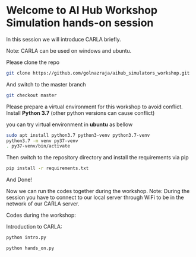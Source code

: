 
# Welcome to AI Hub Workshop Simulation hands-on session

In this session we will introduce CARLA briefly.

Note: CARLA can be used on windows and ubuntu. 

Please clone the repo

```bash
git clone https://github.com/golnazraja/aihub_simulators_workshop.git
```

And switch to the master branch

```bash
git checkout master
```
Please prepare a virtual environment for this workshop to avoid conflict.
Install **Python 3.7** (other python versions can cause conflict) 

you can try virtual environment in **ubuntu** as bellow

```bash
sudo apt install python3.7 python3-venv python3.7-venv
python3.7 -m venv py37-venv
. py37-venv/bin/activate
```
Then switch to the repository directory and install the requirements via pip

```bash
pip install -r requirements.txt
```

And Done!

Now we can run the codes together during the workshop.
Note: During the session you have to connect to our local server through WiFi to be in the network of our CARLA server.

Codes during the workshop:

Introduction to CARLA:
```bash
python intro.py
```

```bash
python hands_on.py
```

